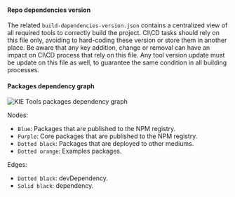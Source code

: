 #### Repo dependencies version

The related `build-dependencies-version.json` contains a centralized view of all required tools to correctly
build the project. CI\CD tasks should rely on this file only, avoiding to hard-coding these version or store
them in another place. Be aware that any key addition, change or removal can have an impact on CI\CD process
that rely on this file. Any tool version update must be update on this file as well, to guarantee the same
condition in all building processes.

#### Packages dependency graph

![KIE Tools packages dependency graph](https://g.gravizo.com/source/svg?https%3A%2F%2Fraw.githubusercontent.com%2Fkiegroup%2Fkie-tools%2Fmain%2Frepo%2Fgraph.dot)

Nodes:

- `Blue`: Packages that are published to the NPM registry.
- `Purple`: Core packages that are published to the NPM registry.
- `Dotted black`: Packages that are deployed to other mediums.
- `Dotted orange`: Examples packages.

Edges:

- `Dotted black`: devDependency.
- `Solid black`: dependency.
